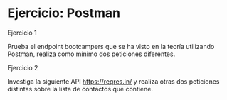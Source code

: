 # Ejercicio: Postman
Ejercicio 1

Prueba el endpoint bootcampers que se ha visto en la teoría utilizando Postman, realiza como mínimo dos peticiones diferentes.

Ejercicio 2

Investiga la siguiente API https://reqres.in/ y realiza otras dos peticiones distintas sobre la lista de contactos que contiene.
